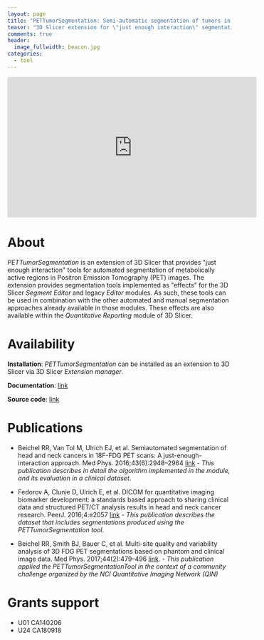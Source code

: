 ```yaml
---
layout: page
title: "PETTumorSegmentation: Semi-automatic segmentation of tumors in PET"
teaser: "3D Slicer extension for \"just enough interaction\" segmentation"
comments: true
header:
  image_fullwidth: beacon.jpg
categories:
  - tool
---
```


<iframe width="560" height="315" src="https://www.youtube.com/embed/k1GbJliipuc?rel=0" frameborder="0" allow="autoplay; encrypted-media" allowfullscreen></iframe>

# About

_PETTumorSegmentation_ is an extension of 3D Slicer that provides "just enough interaction" tools for automated segmentation of metabolically active regions in Positron Emission Tomography (PET) images. The extension provides segmentation tools implemented as "effects" for the 3D Slicer _Segment Editor_ and legacy _Editor_ modules. As such, these tools can be used in combination with the other automated and manual segmentation approaches already available in those modules. These effects are also available within the _Quantitative Reporting_ module of 3D Slicer.

# Availability

**Installation**: _PETTumorSegmentation_ can be installed as an extension to 3D Slicer via 3D Slicer _Extension manager_.

**Documentation**: [link](https://www.slicer.org/wiki/Documentation/Nightly/Extensions/PETTumorSegmentation)

**Source code**: [link](https://github.com/QIICR/PETTumorSegmentation)

# Publications

* Beichel RR, Van Tol M, Ulrich EJ, et al. Semiautomated segmentation of head and neck cancers in 18F-FDG PET scans: A just-enough-interaction approach. Med Phys. 2016;43(6):2948–2964 [link](http://dx.doi.org/10.1118/1.4948679) - _This publication describes in detail the algorithm implemented in the module, and its evaluation in a clinical dataset_.

* Fedorov A, Clunie D, Ulrich E, et al. DICOM for quantitative imaging biomarker development: a standards based approach to sharing clinical data and structured PET/CT analysis results in head and neck cancer research. PeerJ. 2016;4:e2057 [link](http://dx.doi.org/10.7717/peerj.2057) - _This publication describes the dataset that includes segmentations produced using the PETTumorSegmentation tool_.

* Beichel RR, Smith BJ, Bauer C, et al. Multi-site quality and variability analysis of 3D FDG PET segmentations based on phantom and clinical image data. Med Phys. 2017;44(2):479–496 [link](http://dx.doi.org/10.1002/mp.12041). - _This publication applied the PETTumorSegmentationTool in the context of a community challenge organized by the NCI Quantitative Imaging Network (QIN)_

# Grants support

* U01 CA140206
* U24 CA180918
